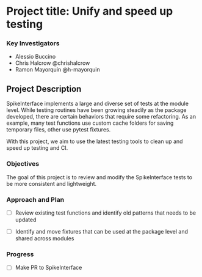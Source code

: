 # Project title: Unify and speed up testing

### Key Investigators

* Alessio Buccino
* Chris Halcrow @chrishalcrow
* Ramon Mayorquin @h-mayorquin

## Project Description

SpikeInterface implements a large and diverse set of tests at the module level. While testing routines have been growing steadily as the package developed, there are certain behaviors that require some refactoring.
As an example, many test functions use custom cache folders for saving temporary files, other use pytest fixtures.

With this project, we aim to use the latest testing tools to clean up and speed up testing and CI.

### Objectives

The goal of this project is to review and modify the SpikeInterface tests to be more consistent and lightweight.

### Approach and Plan

 * [ ] Review existing test functions and identify old patterns that needs to be updated
 * [ ] Identify and move fixtures that can be used at the package level and shared across modules


### Progress

 * [ ] Make PR to SpikeInterface

